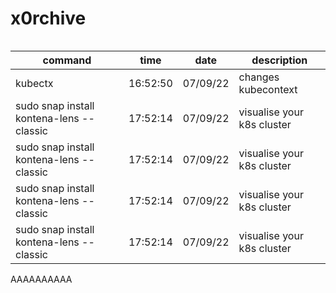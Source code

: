 # x0rchive


```bash
```

| command | time | date | description |
| ------- | ---- | ---- | ----------- |
| kubectx | 16:52:50 | 07/09/22 | changes kubecontext |
| sudo snap install kontena-lens --classic | 17:52:14 | 07/09/22 | visualise your k8s cluster |
| sudo snap install kontena-lens --classic | 17:52:14 | 07/09/22 | visualise your k8s cluster |
| sudo snap install kontena-lens --classic | 17:52:14 | 07/09/22 | visualise your k8s cluster |
| sudo snap install kontena-lens --classic | 17:52:14 | 07/09/22 | visualise your k8s cluster |
AAAAAAAAAA
